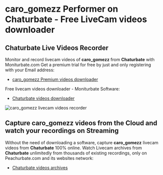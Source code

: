 # caro_gomezz Performer on Chaturbate - Free LiveCam videos downloader

## Chaturbate Live Videos Recorder

Monitor and record livecam videos of **caro_gomezz** from **Chaturbate** with Moniturbate.com
Get a premium trial for free by just and only registering with your Email address:
* [caro_gomezz Premium videos downloader](https://moniturbate.com/request-demo-licence-key.html)

Free livecam videos downloader - Moniturbate Software:
* [Chaturbate videos downloader](https://moniturbate.com/moniturbate-download-software.html)

![caro_gomezz livecam videos recorder](https://peachurnet.com/templates/moniturbate-software.png)


## Capture caro_gomezz videos from the Cloud and watch your recordings on Streaming

Without the need of downloading a software, capture **caro_gomezz** livecam videos from **Chaturbate** 100% online.
Watch Livecam archives from **Chaturbate** unlimitedly from thousands of existing recordings, only on Peachurbate.com and its websites network:
* [Chaturbate videos archives](https://peachurnet.com/)